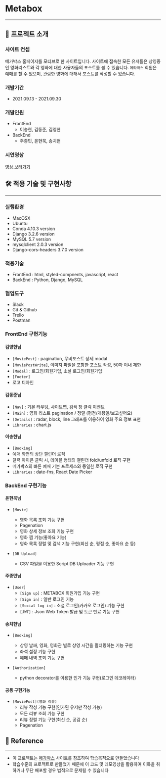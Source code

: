 # Metabox

---

## 🚂 프로젝트 소개

### 사이트 컨셉

메가박스 홈페이지를 모티브로 한 사이트입니다. 사이트에 접속한 모든 유저들은 상영중인 영화리스트와 각 영화에 대한 사용자들의 포스트를 볼 수 있습니다. `메타박스` 회원은 예매를 할 수 있으며, 관람한 영화에 대해서 포스트를 작성할 수 있습니다.

### 개발기간

- 2021.09.13 - 2021.09.30

### 개발인원

- FrontEnd
  - 이송현, 김동준, 김영현
- BackEnd
  - 주종민, 윤현묵, 송치헌

### 시연영상

[영상 보러가기](https://www.youtube.com/watch?v=PkHOsGvFzec)

## 🛠 적용 기술 및 구현사항

---

### 실행환경

- MacOSX
- Ubuntu
- Conda 4.10.3 version
- Django 3.2.6 version
- MySQL 5.7 version
- mysqlclient 2.0.3 version
- Django-cors-headers 3.7.0 version

### 적용기술

- FrontEnd : html, styled-compnents, javascript, react
- BackEnd : Python, Django, MySQL

### 협업도구

- Slack
- Git & Github
- Trello
- Postman

### FrontEnd 구현기능

#### 김영현님

- `[MoviePost]` : pagination, 무비포스트 상세 modal
- `[MoviePostWrite]`, 이미지 파일을 포함한 포스트 작성, 50자 이내 제한
- `[Modal]` : 로그인/회원가입, 소셜 로그인/회원가입 
- `[Footer]` 
- 로고 디자인

#### 김동준님

- `[Nav]` : 기본 라우팅, 사이트맵, 검색 창 클릭 이벤트
- `[Main]` : 영화 리스트 pagination / 정렬 (평점/개봉일/보고싶어요)
- `[Details]` : radar, block, line 그래프를 이용하여 영화 주요 정보 표현
- `Libraries` : chart.js
#### 이송현님

- `[Booking]`
- 예매 화면의 상단 캘린더 로직
- 달력 아이콘 클릭 시, 테이블 형태의 캘린더 fold/unfold 로직 구현
- 메가박스의 빠른 예매 기본 프로세스와 동일한 로직 구현
- `Libraries` : date-fns, React Date Picker

### BackEnd 구현기능

#### 윤현묵님

- `[Movie]`
  - 영화 목록 조회 기능 구현
  - Pagenation
  - 영화 상세 정보 조회 기능 구현
  - 영화 찜 기능(좋아요 기능)
  - 영화 목록 정렬 및 검색 기능 구현(최신 순, 평점 순, 좋아요 순 등)

- `[DB Upload]`
  - CSV 파일을 이용한 Script DB Uploader 기능 구현

#### 주종민님

- `[User]`
  - `[Sign up]` : METABOX 회원가입 기능 구현
  - `[Sign in]` : 일반 로그인 기능
  - `[Social log in]` : 소셜 로그인(카카오 로그인) 기능 구현
  - `[JWT]` : Json Web Token 발급 및 토큰 만료 기능 구현

#### 송치헌님

- `[Booking]`
  - 상영 날짜, 영화, 영화관 별로 상영 시간을 필터링하는 기능 구현
  - 좌석 설정 기능 구현
  - 예매 내역 조회 기능 구현

- `[Authorization]`
  - python decorator를 이용한 인가 기능 구현(로그인 데코레이터)

#### 공통 구현기능

- `[MoviePost](영화 리뷰)`
  - 리뷰 작성 기능 구현(인가된 유저만 작성 가능)
  - 모든 리뷰 조회 기능 구현
  - 리뷰 정렬 기능 구현(최신 순, 공감 순)
  - Pagenation

## 📃 Reference

---

- 이 프로젝트는 [메가박스](https://www.megabox.co.kr/) 사이트를 참조하여 학습목적으로 만들었습니다
- 학습수준의 프로젝트로 만들었기 때문에 이 코드 및 데모영상을 활용하여 이득을 취하거나 무단 배포할 경우 법적으로 문제될 수 있습니다
